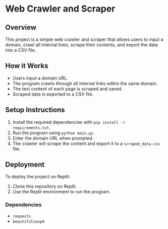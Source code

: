 # Web Crawler and Scraper

## Overview

This project is a simple web crawler and scraper that allows users to input a domain, crawl all internal links, scrape their contents, and export the data into a CSV file.

## How it Works

- Users input a domain URL.
- The program crawls through all internal links within the same domain.
- The text content of each page is scraped and saved.
- Scraped data is exported to a CSV file.

## Setup Instructions

1. Install the required dependencies with `pip install -r requirements.txt`.
2. Run the program using `python main.py`.
3. Enter the domain URL when prompted.
4. The crawler will scrape the content and export it to a `scraped_data.csv` file.

## Deployment

To deploy the project on Replit:
1. Clone this repository on Replit.
2. Use the Replit environment to run the program.

### Dependencies
- `requests`
- `beautifulsoup4`

